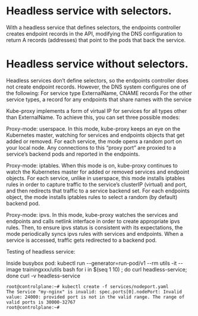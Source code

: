 # Headless service with selectors.
With a headless service that defines selectors, the endpoints controller creates endpoint records in the API, modifying the DNS configuration to return A records (addresses) that point to the pods that back the service.

# Headless service without selectors.
Headless services don’t define selectors, so the endpoints controller does not create endpoint records. However, the DNS system configures one of the following:
For service type ExternalName, CNAME records
For the other service types, a record for any endpoints that share names with the service

Kube-proxy implements a form of virtual IP for services for all types other than ExternalName. To achieve this, you can set three possible modes:

Proxy-mode: userspace. In this mode, kube-proxy keeps an eye on the Kubernetes master, watching for services and endpoints objects that get added or removed. For each service, the mode opens a random port on your local node. Any connections to this “proxy port” are proxied to a service’s backend pods and reported in the endpoints.

Proxy-mode: iptables. When this mode is on, kube-proxy continues to watch the Kubernetes master for added or removed services and endpoint objects.
For each service, unlike in userspace, this mode installs iptables rules in order to capture traffic to the service’s clusterIP (virtual) and port, and then redirects that traffic to a service backend set.
For each endpoints object, the mode installs iptables rules to select a random (by default) backend pod.

Proxy-mode: ipvs. In this mode, kube-proxy watches the services and endpoints and calls netlink interface in order to create appropriate ipvs rules. Then, to ensure ipvs status is consistent with its expectations, the mode periodically syncs ipvs rules with services and endpoints. When a service is accessed, traffic gets redirected to a backend pod.

Testing of headless service:

Inside busybox pod:
kubectl run --generator=run-pod/v1 --rm utils -it --image trainingxxx/utils bash
for i in $(seq 1 10) ; do curl headless-service; done
curl -v headless-service

```
root@controlplane:~# kubectl create -f services/nodeport.yaml 
The Service "my-nginx" is invalid: spec.ports[0].nodePort: Invalid value: 24000: provided port is not in the valid range. The range of valid ports is 30000-32767
root@controlplane:~# 
```